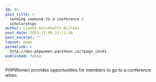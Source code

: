 ```yaml
---
ID: 91
post_title: >
  Sending someone to a conference /
  scholarships
author: Lineke Kerckhoffs-Willems
post_date: 2015-12-09 21:11:30
post_excerpt: ""
layout: page
permalink: >
  http://dev-phpwomen.pantheon.io/?page_id=91
published: false
---
```

PHPWomen provides opportunities for members to go to a conference when